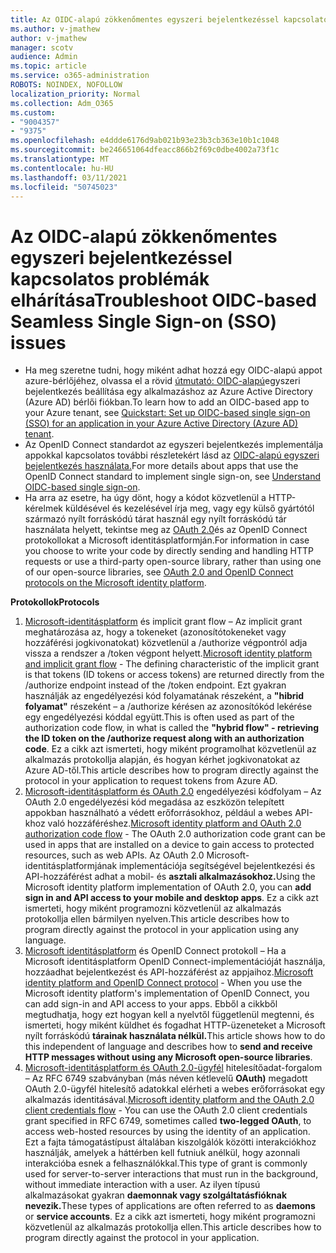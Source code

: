```yaml
---
title: Az OIDC-alapú zökkenőmentes egyszeri bejelentkezéssel kapcsolatos problémák elhárítása
ms.author: v-jmathew
author: v-jmathew
manager: scotv
audience: Admin
ms.topic: article
ms.service: o365-administration
ROBOTS: NOINDEX, NOFOLLOW
localization_priority: Normal
ms.collection: Adm_O365
ms.custom:
- "9004357"
- "9375"
ms.openlocfilehash: e4ddde6176d9ab021b93e23b3cb363e10b1c1048
ms.sourcegitcommit: be246651064dfeacc866b2f69c0dbe4002a73f1c
ms.translationtype: MT
ms.contentlocale: hu-HU
ms.lasthandoff: 03/11/2021
ms.locfileid: "50745023"
---
```

# <a name="troubleshoot-oidc-based-seamless-single-sign-on-sso-issues"></a><span data-ttu-id="588ec-102">Az OIDC-alapú zökkenőmentes egyszeri bejelentkezéssel kapcsolatos problémák elhárítása</span><span class="sxs-lookup"><span data-stu-id="588ec-102">Troubleshoot OIDC-based Seamless Single Sign-on (SSO) issues</span></span>

- <span data-ttu-id="588ec-103">Ha meg szeretne tudni, hogy miként adhat hozzá egy OIDC-alapú appot azure-bérlőjéhez, olvassa el a rövid [útmutató: OIDC-alapú](https://docs.microsoft.com/azure/active-directory/manage-apps/add-application-portal-setup-oidc-sso)egyszeri bejelentkezés beállítása egy alkalmazáshoz az Azure Active Directory (Azure AD) bérlői fiókban.</span><span class="sxs-lookup"><span data-stu-id="588ec-103">To learn how to add an OIDC-based app to your Azure tenant, see [Quickstart: Set up OIDC-based single sign-on (SSO) for an application in your Azure Active Directory (Azure AD) tenant](https://docs.microsoft.com/azure/active-directory/manage-apps/add-application-portal-setup-oidc-sso).</span></span>
- <span data-ttu-id="588ec-104">Az OpenID Connect standardot az egyszeri bejelentkezés implementálja appokkal kapcsolatos további részletekért lásd az [OIDC-alapú egyszeri bejelentkezés használata.](https://docs.microsoft.com/azure/active-directory/manage-apps/configure-oidc-single-sign-on)</span><span class="sxs-lookup"><span data-stu-id="588ec-104">For more details about apps that use the OpenID Connect standard to implement single sign-on, see [Understand OIDC-based single sign-on](https://docs.microsoft.com/azure/active-directory/manage-apps/configure-oidc-single-sign-on).</span></span>
- <span data-ttu-id="588ec-105">Ha arra az esetre, ha úgy dönt, hogy a kódot közvetlenül a HTTP-kérelmek küldésével és kezelésével írja meg, vagy egy külső gyártótól származó nyílt forráskódú tárat használ egy nyílt forráskódú tár használata helyett, tekintse meg az [OAuth 2.0](https://docs.microsoft.com/azure/active-directory/develop/active-directory-v2-protocols)és az OpenID Connect protokollokat a Microsoft identitásplatformján.</span><span class="sxs-lookup"><span data-stu-id="588ec-105">For information in case you choose to write your code by directly sending and handling HTTP requests or use a third-party open-source library, rather than using one of our open-source libraries, see [OAuth 2.0 and OpenID Connect protocols on the Microsoft identity platform](https://docs.microsoft.com/azure/active-directory/develop/active-directory-v2-protocols).</span></span>

<span data-ttu-id="588ec-106">**Protokollok**</span><span class="sxs-lookup"><span data-stu-id="588ec-106">**Protocols**</span></span>

1. <span data-ttu-id="588ec-107">[Microsoft-identitásplatform](https://docs.microsoft.com/azure/active-directory/develop/v2-oauth2-implicit-grant-flow) és implicit grant flow – Az implicit grant meghatározása az, hogy a tokeneket (azonosítótokeneket vagy hozzáférési jogkivonatokat) közvetlenül a /authorize végpontról adja vissza a rendszer a /token végpont helyett.</span><span class="sxs-lookup"><span data-stu-id="588ec-107">[Microsoft identity platform and implicit grant flow](https://docs.microsoft.com/azure/active-directory/develop/v2-oauth2-implicit-grant-flow) - The defining characteristic of the implicit grant is that tokens (ID tokens or access tokens) are returned directly from the /authorize endpoint instead of the /token endpoint.</span></span> <span data-ttu-id="588ec-108">Ezt gyakran használják az engedélyezési kód folyamatának részeként, a **"hibrid folyamat"** részeként – a /authorize kérésen az azonosítókód lekérése egy engedélyezési kóddal együtt.</span><span class="sxs-lookup"><span data-stu-id="588ec-108">This is often used as part of the authorization code flow, in what is called the **"hybrid flow" - retrieving the ID token on the /authorize request along with an authorization code**.</span></span> <span data-ttu-id="588ec-109">Ez a cikk azt ismerteti, hogy miként programolhat közvetlenül az alkalmazás protokollja alapján, és hogyan kérhet jogkivonatokat az Azure AD-től.</span><span class="sxs-lookup"><span data-stu-id="588ec-109">This article describes how to program directly against the protocol in your application to request tokens from Azure AD.</span></span>
2. <span data-ttu-id="588ec-110">[Microsoft-identitásplatform és OAuth 2.0](https://docs.microsoft.com/azure/active-directory/develop/v2-oauth2-auth-code-flow) engedélyezési kódfolyam – Az OAuth 2.0 engedélyezési kód megadása az eszközön telepített appokban használható a védett erőforrásokhoz, például a webes API-khoz való hozzáféréshez.</span><span class="sxs-lookup"><span data-stu-id="588ec-110">[Microsoft identity platform and OAuth 2.0 authorization code flow](https://docs.microsoft.com/azure/active-directory/develop/v2-oauth2-auth-code-flow) - The OAuth 2.0 authorization code grant can be used in apps that are installed on a device to gain access to protected resources, such as web APIs.</span></span> <span data-ttu-id="588ec-111">Az OAuth 2.0 Microsoft-identitásplatformjának implementációja segítségével bejelentkezési és API-hozzáférést adhat a mobil- és **asztali alkalmazásokhoz.**</span><span class="sxs-lookup"><span data-stu-id="588ec-111">Using the Microsoft identity platform implementation of OAuth 2.0, you can **add sign in and API access to your mobile and desktop apps**.</span></span> <span data-ttu-id="588ec-112">Ez a cikk azt ismerteti, hogy miként programozni közvetlenül az alkalmazás protokollja ellen bármilyen nyelven.</span><span class="sxs-lookup"><span data-stu-id="588ec-112">This article describes how to program directly against the protocol in your application using any language.</span></span>
3. <span data-ttu-id="588ec-113">[Microsoft identitásplatform](https://docs.microsoft.com/azure/active-directory/develop/v2-protocols-oidc) és OpenID Connect protokoll – Ha a Microsoft identitásplatform OpenID Connect-implementációját használja, hozzáadhat bejelentkezést és API-hozzáférést az appjaihoz.</span><span class="sxs-lookup"><span data-stu-id="588ec-113">[Microsoft identity platform and OpenID Connect protocol](https://docs.microsoft.com/azure/active-directory/develop/v2-protocols-oidc) - When you use the Microsoft identity platform's implementation of OpenID Connect, you can add sign-in and API access to your apps.</span></span> <span data-ttu-id="588ec-114">Ebből a cikkből megtudhatja, hogy ezt hogyan kell a nyelvtől függetlenül megtenni, és ismerteti, hogy miként küldhet és fogadhat HTTP-üzeneteket a Microsoft nyílt forráskódú **tárainak használata nélkül.**</span><span class="sxs-lookup"><span data-stu-id="588ec-114">This article shows how to do this independent of language and describes how to **send and receive HTTP messages without using any Microsoft open-source libraries**.</span></span>
4. <span data-ttu-id="588ec-115">[Microsoft-identitásplatform és OAuth 2.0-ügyfél](https://docs.microsoft.com/azure/active-directory/develop/v2-oauth2-client-creds-grant-flow) hitelesítőadat-forgalom – Az RFC 6749 szabványban (más néven kétlevelű **OAuth)** megadott OAuth 2.0-ügyfél hitelesítő adatokkal elérheti a webes erőforrásokat egy alkalmazás identitásával.</span><span class="sxs-lookup"><span data-stu-id="588ec-115">[Microsoft identity platform and the OAuth 2.0 client credentials flow](https://docs.microsoft.com/azure/active-directory/develop/v2-oauth2-client-creds-grant-flow) - You can use the OAuth 2.0 client credentials grant specified in RFC 6749, sometimes called **two-legged OAuth**, to access web-hosted resources by using the identity of an application.</span></span> <span data-ttu-id="588ec-116">Ezt a fajta támogatástípust általában kiszolgálók közötti interakciókhoz használják, amelyek a háttérben kell futniuk anélkül, hogy azonnali interakcióba esnek a felhasználókkal.</span><span class="sxs-lookup"><span data-stu-id="588ec-116">This type of grant is commonly used for server-to-server interactions that must run in the background, without immediate interaction with a user.</span></span> <span data-ttu-id="588ec-117">Az ilyen típusú alkalmazásokat gyakran **daemonnak vagy szolgáltatásfióknak** **nevezik.**</span><span class="sxs-lookup"><span data-stu-id="588ec-117">These types of applications are often referred to as **daemons** or **service accounts**.</span></span> <span data-ttu-id="588ec-118">Ez a cikk azt ismerteti, hogy miként programozni közvetlenül az alkalmazás protokollja ellen.</span><span class="sxs-lookup"><span data-stu-id="588ec-118">This article describes how to program directly against the protocol in your application.</span></span>
